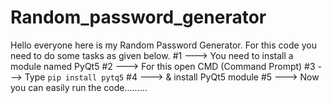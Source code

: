 # Random_password_generator
Hello everyone here is my Random Password Generator. For this code you need to do some tasks as given below.
#1 ---> You need to install a module named PyQt5
#2 ---> For this open CMD (Command Prompt) 
#3 ---> Type `pip install pytq5`
#4 ---> & install PyQt5 module
#5 ---> Now you can easily run the code.........
